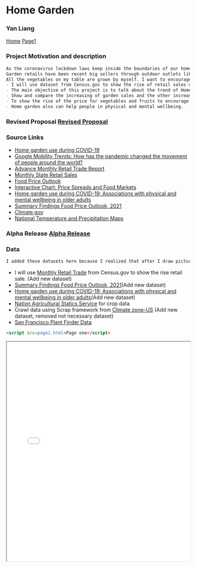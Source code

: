 # Home Garden
### Yan Liang
<nav>
     <a href="/">Home</a>
     <a href="/page1/">Page1</a>
</nav>

### Project Motivation and description
```markdown
As the coronavirus lockdown laws keep inside the boundaries of our home, there has been an explosion of interest in producing our own food.
Garden retails have been recent big sellers through outdoor outlets like Home Depots, Lowes, Ace hardware. I am a home vegetable garden fan. 
All the vegetables on my table are grown by myself. I want to encourage people to grow healthy vegetable at home.
- I will use dataset from Census.gov to show the rise of retail sales during COVID-19. To see the overall the impact of retail sales. 
- The main objective of this project is to talk about the trend of Home gardens. I will use a line chart to show the rise in Gardening Retail During COVID-19.
- Show and compare the increasing of garden sales and the other increase sales using dataset from Census.gov.
- To show the rise of the price for vegetables and fruits to encourage people to grow their own vegetable and fruit in home garden.
- Home garden also can help people in physical and mental wellbeing. 
```

### Revised Proposal [Revised Proposal](https://drive.google.com/file/d/1Vqu7iK6XIcSHZk-8WnL7pNEfevCHAVAh/view?usp=sharing)

### Source Links
- [Home garden use during COVID-19](https://www.pure.ed.ac.uk/ws/portalfiles/portal/186571793/CorleyJEtalJEP2020HomeGardenUse.pdf)
- [Google Mobility Trends: How has the pandemic changed the movement of people around the world?](https://ourworldindata.org/covid-mobility-trends)
- [Advance Monthly Retail Trade Report](https://www.census.gov/retail/index.html)
- [Monthly State Retail Sales](https://www.census.gov/retail/state_retail_sales.html)
- [Food Price Outlook](https://www.ers.usda.gov/data-products/food-price-outlook/food-price-outlook/#Producer%20Price%20Index)
- [Interactive Chart: Price Spreads and Food Markets](https://www.ers.usda.gov/data-products/price-spreads-from-farm-to-consumer/interactive-chart-price-spreads-and-food-markets/)
- [Home garden use during COVID-19: Associations with physical and mental wellbeing in older adults](https://www.sciencedirect.com/science/article/pii/S0272494420307106?via%3Dihub#tbl2)
- [Summary Findings Food Price Outlook, 2021](https://www.ers.usda.gov/data-products/food-price-outlook/summary-findings/)
- [Climate.gov](https://www.climate.gov/maps-data/data-snapshots/tempoutlook-monthly-cpc-2021-03-31?theme=Temperature)
- [National Temperature and Precipitation Maps](https://www.ncdc.noaa.gov/temp-and-precip/us-maps/)


### Alpha Release [Alpha Release](https://drive.google.com/file/d/1ktQR5_sbkScVmz7GblMtLYBxEeS-IkFS/view?usp=sharing)

### Data 
```markdown
I added these datasets here because I realized that after I draw pictures from Notability the data links can not open on the proposal PDF.
```
- I will use [Monthly Retail Trade](https://www.census.gov/retail/index.html#marts) from Census.gov to show the rise retail sale. (Add new dataset)
- [Summary Findings Food Price Outlook, 2021](https://www.ers.usda.gov/data-products/food-price-outlook/summary-findings/)(Add new dataset)
- [Home garden use during COVID-19: Associations with physical and mental wellbeing in older adults](https://www.sciencedirect.com/science/article/pii/S0272494420307106?via%3Dihub#tbl2)(Add new dataset)
- [Nation Agricultural Statics Service](https://www.nass.usda.gov/) for crop data
- Crawl data using Scrap framework from [Climate zone-US](https://gardenate.com/zones/#zone-US) (Add new dataset, removed not necessary dataset)
- [San Francisco Plant Finder Data](https://data.world/sanfrancisco/vmnk-skih)

```markdown
<script src=page1.html>Page one</script>
```
<iframe width="100%" height="600" src="./page1.md"></script></iframe>
<script src='./page1.md'>Home Page</script>
<script src='./page2.md'>Page 2</script>
<script src='./page3.md'>page 3</script>
